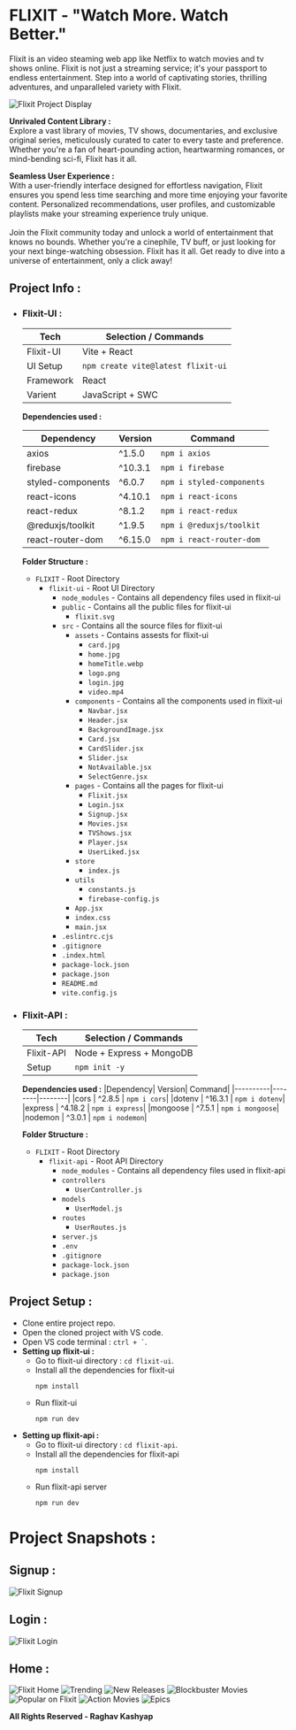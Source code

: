 # FLIXIT - "Watch More. Watch Better."
Flixit is an video steaming web app like Netflix to watch movies and tv shows online. Flixit is not just a streaming service; it's your passport to endless entertainment. Step into a world of captivating stories, thrilling adventures, and unparalleled variety with Flixit.

![Flixit Project Display](Project-snapshots/Project%20Display.jpg)

**Unrivaled Content Library :**<br />
Explore a vast library of movies, TV shows, documentaries, and exclusive original series, meticulously curated to cater to every taste and preference. Whether you're a fan of heart-pounding action, heartwarming romances, or mind-bending sci-fi, Flixit has it all.

**Seamless User Experience :**<br />
With a user-friendly interface designed for effortless navigation, Flixit ensures you spend less time searching and more time enjoying your favorite content. Personalized recommendations, user profiles, and customizable playlists make your streaming experience truly unique.
<br />
<br />
Join the Flixit community today and unlock a world of entertainment that knows no bounds. Whether you're a cinephile, TV buff, or just looking for your next binge-watching obsession. Flixit has it all. Get ready to dive into a universe of entertainment, only a click away!

## Project Info :
- ### Flixit-UI : 

    |Tech | Selection / Commands|
    |-----|---------------------|
    |Flixit-UI| Vite + React|
    |UI Setup| ```npm create vite@latest flixit-ui```|
    |Framework| React|
    |Varient| JavaScript + SWC |

    **Dependencies used :**

    |Dependency| Version| Command|
    |----------|--------|--------|
    |axios | ^1.5.0 | ```npm i axios```|
    |firebase | ^10.3.1 | ```npm i firebase```|
    |styled-components | ^6.0.7 | ```npm i styled-components```|
    |react-icons | ^4.10.1 | ```npm i react-icons```|
    |react-redux | ^8.1.2 | ```npm i react-redux```|
    |@reduxjs/toolkit | ^1.9.5 | ```npm i @reduxjs/toolkit```|
    |react-router-dom | ^6.15.0 | ```npm i react-router-dom```|

    **Folder Structure :**
    - ``FLIXIT`` - Root Directory
      - ``flixit-ui`` - Root UI Directory
        - ``node_modules`` - Contains all dependency files used in flixit-ui
        - ``public`` - Contains all the public files for flixit-ui
          - ``flixit.svg``
        - ``src`` - Contains all the source files for flixit-ui
          - ``assets`` - Contains assests for flixit-ui
            - ``card.jpg``
            - ``home.jpg``
            - ``homeTitle.webp``
            - ``logo.png``
            - ``login.jpg``
            - ``video.mp4``
          - ``components`` - Contains all the components used in flixit-ui
            - ``Navbar.jsx``
            - ``Header.jsx``
            - ``BackgroundImage.jsx``
            - ``Card.jsx``
            - ``CardSlider.jsx``
            - ``Slider.jsx``
            - ``NotAvailable.jsx``
            - ``SelectGenre.jsx``
          - ``pages`` - Contains all the pages for flixit-ui
            - ``Flixit.jsx``
            - ``Login.jsx``
            - ``Signup.jsx``
            - ``Movies.jsx``
            - ``TVShows.jsx``
            - ``Player.jsx``
            - ``UserLiked.jsx``
          - ``store``
            - ``index.js``
          - ``utils``
            - ``constants.js``
            - ``firebase-config.js``
          - ``App.jsx``
          - ``index.css``
          - ``main.jsx``
        - ``.eslintrc.cjs``
        - ``.gitignore``
        - ``.index.html``
        - ``package-lock.json``
        - ``package.json``
        - ``README.md``
        - ``vite.config.js``

- ### Flixit-API : 

    |Tech | Selection / Commands|
    |-----|---------------------|
    |Flixit-API| Node + Express + MongoDB|
    |Setup| ```npm init -y```|

    **Dependencies used :**
    |Dependency| Version| Command|
    |----------|--------|--------|
    |cors | ^2.8.5 | ```npm i cors```|
    |dotenv | ^16.3.1 | ```npm i dotenv```|
    |express | ^4.18.2 | ```npm i express```|
    |mongoose | ^7.5.1 | ```npm i mongoose```|
    |nodemon | ^3.0.1 | ```npm i nodemon```|
    
    **Folder Structure :**
    - ``FLIXIT`` - Root Directory
      - ``flixit-api`` - Root API Directory
        - ``node_modules`` - Contains all dependency files used in flixit-api
        - ``controllers``
          - ``UserController.js``
        - ``models``
          - ``UserModel.js``
        - ``routes``
          - ``UserRoutes.js``
        - ``server.js``
        - ``.env``
        - ``.gitignore``
        - ``package-lock.json``
        - ``package.json``


## Project Setup :
- Clone entire project repo.
- Open the cloned project with VS code.
- Open VS code terminal : `` ctrl + ` ``.
- **Setting up flixit-ui :**
  - Go to flixit-ui directory : ```cd flixit-ui```.
  - Install all the dependencies for flixit-ui
    ```
    npm install
    ```
  - Run flixit-ui
    ```
    npm run dev
    ```
- **Setting up flixit-api :**
  - Go to flixit-ui directory : ```cd flixit-api```.
  - Install all the dependencies for flixit-api
    ```
    npm install
    ```
  - Run flixit-api server
    ```
    npm run dev
    ```

# Project Snapshots :
## Signup :
![Flixit Signup](Project-snapshots/Signup.jpg)

## Login :
![Flixit Login](Project-snapshots/Login.jpg)

## Home :
![Flixit Home](Project-snapshots/Home.jpg)
![Trending](Project-snapshots/Trending%20Now.jpg)
![New Releases](Project-snapshots/New%20Releases.jpg)
![Blockbuster Movies](Project-snapshots/Blockbuster%20Movies.jpg)
![Popular on Flixit](Project-snapshots/Popular%20on%20Flixit.jpg)
![Action Movies](Project-snapshots/Action%20Movies.jpg)
![Epics](Project-snapshots/Epics.jpg)



**All Rights Reserved - Raghav Kashyap**
